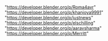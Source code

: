 "https://developer.blender.org/p/Roma4avr"
"https://developer.blender.org/p/khanjoya9991"
"https://developer.blender.org/p/justnews"
"https://developer.blender.org/p/elschilling"
"https://developer.blender.org/p/aaravsharma"
"https://developer.blender.org/p/Merritt"
 
 
